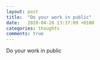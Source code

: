 ```yaml
---
layout: post
title:  "Do your work in public"
date:   2020-04-26 13:37:09 +0100
categories: thoughts
comments: true
---
```


Do your work in public